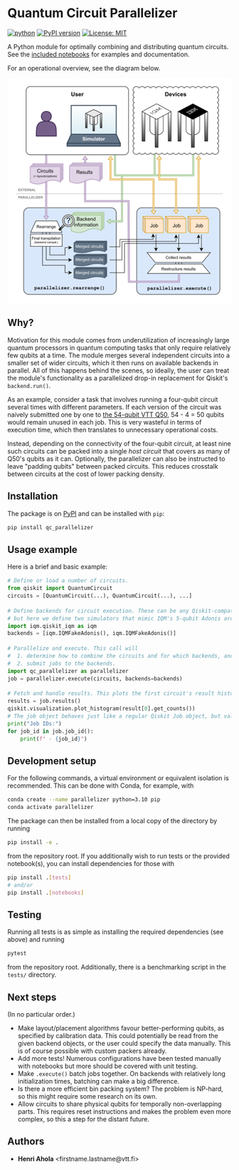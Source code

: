 # Quantum Circuit Parallelizer

[![python](https://img.shields.io/badge/python-3.10-blue.svg)](https://www.python.org)
[![PyPI version](https://badge.fury.io/py/qc-parallelizer.svg)](https://pypi.org/project/qc-parallelizer)
[![License: MIT](https://img.shields.io/badge/License-MIT-red.svg)](https://opensource.org/licenses/MIT)


A Python module for optimally combining and distributing quantum circuits. See the
[included notebooks](./notebooks/) for examples and documentation.

For an operational overview, see the diagram below.

![diagram describing the module's internal operation](./notebooks/parallelizer-full.drawio.png)

## Why?

Motivation for this module comes from underutilization of increasingly large quantum processors in
quantum computing tasks that only require relatively few qubits at a time. The module merges several
independent circuits into a smaller set of wider circuits, which it then runs on available backends
in parallel. All of this happens behind the scenes, so ideally, the user can treat the module's
functionality as a parallelized drop-in replacement for Qiskit's `backend.run()`.

As an example, consider a task that involves running a four-qubit circuit several times with
different parameters. If each version of the circuit was naively submitted one by one to
[the 54-qubit VTT Q50](https://qx.vtt.fi/docs/devices/q50.html), 54 - 4 = 50 qubits would remain
unused in each job. This is very wasteful in terms of execution time, which then translates to
unnecessary operational costs.

Instead, depending on the connectivity of the four-qubit circuit, at least nine such circuits can be
packed into a single _host circuit_ that covers as many of Q50's qubits as it can. Optionally, the
parallelizer can also be instructed to leave "padding qubits" between packed circuits. This reduces
crosstalk between circuits at the cost of lower packing density.

## Installation

The package is on [PyPI](https://pypi.org/project/qc-parallelizer) and can be installed with `pip`:

```bash
pip install qc_parallelizer
```

## Usage example

Here is a brief and basic example:

```python
# Define or load a number of circuits.
from qiskit import QuantumCircuit
circuits = [QuantumCircuit(...), QuantumCircuit(...), ...]

# Define backends for circuit execution. These can be any Qiskit-compatible backend objects,
# but here we define two simulators that mimic IQM's 5-qubit Adonis architecture.
import iqm.qiskit_iqm as iqm
backends = [iqm.IQMFakeAdonis(), iqm.IQMFakeAdonis()]

# Parallelize and execute. This call will
#  1. determine how to combine the circuits and for which backends, and
#  2. submit jobs to the backends.
import qc_parallelizer as parallelizer
job = parallelizer.execute(circuits, backends=backends)

# Fetch and handle results. This plots the first circuit's result histogram, for example.
results = job.results()
qiskit.visualization.plot_histogram(result[0].get_counts())
# The job object behaves just like a regular Qiskit Job object, but values are arrays.
print("Job IDs:")
for job_id in job.job_id():
    print(f" - {job_id}")
```

## Development setup

For the following commands, a virtual environment or equivalent isolation is recommended. This can
be done with Conda, for example, with
```bash
conda create --name parallelizer python=3.10 pip
conda activate parallelizer
```

The package can then be installed from a local copy of the directory by running

```bash
pip install -e .
```

from the repository root. If you additionally wish to run tests or the provided notebook(s), you
can install dependencies for those with

```bash
pip install .[tests]
# and/or
pip install .[notebooks]
```

## Testing

Running all tests is as simple as installing the required dependencies (see above) and running

```bash
pytest
```

from the repository root. Additionally, there is a benchmarking script in the `tests/` directory.

## Next steps

(In no particular order.)

- Make layout/placement algorithms favour better-performing qubits, as specified by calibration
  data. This could potentially be read from the given backend objects, or the user could specify
  the data manually. This is of course possible with custom packers already.
- Add more tests! Numerous configurations have been tested manually with notebooks but more should
  be covered with unit testing.
- Make `.execute()` batch jobs together. On backends with relatively long initialization times,
  batching can make a big difference.
- Is there a more efficient bin packing system? The problem is NP-hard, so this might require some
  research on its own.
- Allow circuits to share physical qubits for temporally non-overlapping parts. This requires reset
  instructions and makes the problem even more complex, so this a step for the distant future.

## Authors

- **Henri Ahola** &lt;firstname.lastname<area>@vtt.fi&gt;
